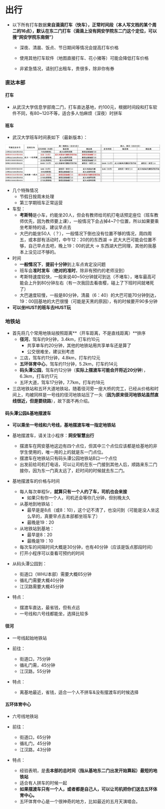 # 出行

- 以下所有打车数据**来自滴滴打车（快车），正常时间段（本人写文档的某个周二的16点），默认在东二门打车（滴滴上没有网安学院东二门这个定位，可以搜“网安学院东南侧”）**

  - 深夜、清晨、饭点、节日期间等情况会提高打车价格

  - 使用其他打车软件（地图直接打车、花小猪等）可能会降低打车价格

  - 非紧急情况，请别打出租车，贵很多，除非你有券



### 直达本部

#### 打车

- 从武汉大学信息学部南二门，打车直达基地，约100元，根据时间段和打车软件不同，有80~120不等，适合多人怕麻烦（深夜）时拼车



#### 班车

- 武汉大学班车时间表如下（最新版本）：

![1](Photos/6.png)

- 几个特殊情况
  - 节假日按周末处理
  - 第三学期班车正常运营
- 车型：
  - **考斯特**是小车，约能坐20人，但会有教师给司机打电话预定座位（班车教师优先，因为教师要上课），一般情况下会占掉4~7个位置，所以如果要乘坐考斯特的话，建议早点去
  - 大巴约能坐50人（？），一般情况下倒也没有位置不够的情况，周四周五，或本部有活动时，中午12：20的的东西湖 → 武大大巴可能会位置不够，自己早点去吧，晚上19：00的武大 → 东西湖大巴同理，其他的我基本上没见过不够的。
- 时间
  - **一般情况下**，**提前十分钟**到上车点肯定没问题
  - 班车会**准时发车**（**绝对的准时**，除非有预约的老师没到）
  - 考斯特速度较快，一般来说40~50分钟就可到达（不堵车），堵车最高可能会上升到80分钟左右（有一次我回去看夜樱，碰上了下班时间就堵死了）
  - 大巴速度较慢，一般是80分钟，清晨（6：40）的大巴可能70分钟到达，19：00回基地的大巴很慢（可能是天黑的原因），有的时候要开90多分钟
- **可以坐HUST的班车去HUST玩**



### 地铁站

- 首先将几个常用地铁站按照距离**（开车距离，不是直线距离）**排序
  - **径河**，驾车约9分钟，3.4km，打车约10元
    - 共享单车约20分钟，其他的地铁站用共享单车还是算了
    - 公交很难坐，建议别考虑
  - 三店，驾车约11分钟，4.8km，打车约12元
  - **五环体育中心**，驾车约11分钟，5.2km，打车约14元
  - **码头潭公园**，驾车约12分钟（**实际上摆渡车可能会开将近20分钟**），6.3km，打车约17元
  - 五环大道，驾车17分钟，7.7km，打车约18元
- 三店地铁站和五环大道地铁站，随着径河旁一座大桥的完工，已经从价格和时间上，均被同样是一号线的径河地铁站压了一头（**因为原来径河地铁站虽然直线很近，但是要绕路**），故下面不再介绍。



#### 码头潭公园&基地摆渡车

- **可以乘坐一号线和六号线，基地摆渡车唯一指定地铁站**

- 基地摆渡车，请关注小程序：**网安智慧出行**
  - 摆渡车在网安基地这边有四个点位，但其中三个点位应该都是给基地的非学生使用的，唯一用的上的就是东一门点位。
  - 摆渡车在地铁站只有码头谭公园地铁站B口一个点位
  - 出发前给司机打电话，可以让司机在东一门接到其他人后，顺路来东二门接你，因为东一门真太远了，赶时间的时候就去东二门。
- 基地摆渡车的价格与时间
  - 每人每次单程5r，**就算只有一个人约了车，司机也会来接**
    - 如果只有你一个人，司机还会等你几分钟，但别晚太久
  - 从基地到地铁站：
    - 最早是是8点（或8：10），这个记不清了，也没问到（可能是没人坐这么早的，真要早点去本部都坐班车了）
    - 最晚是19：20
  - 从地铁站到基地：
    - 最早是8：20
    - 最晚是19：10
  - 每次车的间隔时间大概是30分钟，也有40分钟（应该是饭点那段时间）
  - 打开小程序可以查看可预约的时间

- 从码头潭公园到：
  - 街道口（WHU本部）需要大概65分钟
  - 循礼门需要大概40分钟
  - 江汉路需要大概45分钟

- 特点：
  - 摆渡车直达，最省钱，但有点远
  - 一号线和六号线都能坐，选择比较多



#### 径河

- 一号线起始地铁站
- 前往：
  - 街道口，75分钟	
  - 循礼门需，45分钟
  - 江汉路，55分钟

- 特点：
  - 离基地最近，省钱，适合一个人不拼车&没有摆渡车的时候选择



#### 五环体育中心

- 六号线地铁站

- 前往：
  - 街道口，65分钟
  - 循礼门，45分钟
  - 江汉路，43分钟

- 特点：
  - 经验表明，是**去本部的总时间（指从基地东二门出发开始算起）最短的地铁站**
  - 适合有人拼车的时候一起
  - **如果摆渡车只有一个人，或者都是自己人，可以让司机把你们送去五环体育中心。**
  - 五环体育中心是一个很神奇的地方，比如最近的五月天演唱会。
